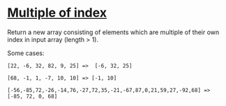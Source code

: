 # [Multiple of  index](https://www.codewars.com/kata/multiple-of-index "https://www.codewars.com/kata/5a34b80155519e1a00000009")

Return a new array consisting of elements which are multiple of their own index in input array (length > 1).

Some cases: 

```
[22, -6, 32, 82, 9, 25] =>  [-6, 32, 25]

[68, -1, 1, -7, 10, 10] => [-1, 10]

[-56,-85,72,-26,-14,76,-27,72,35,-21,-67,87,0,21,59,27,-92,68] => [-85, 72, 0, 68]
```